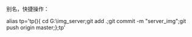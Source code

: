 别名，快捷操作：

alias tp='tp(){ cd G:\img_server;git add .;git commit -m "server_img";git push origin master;};tp'
